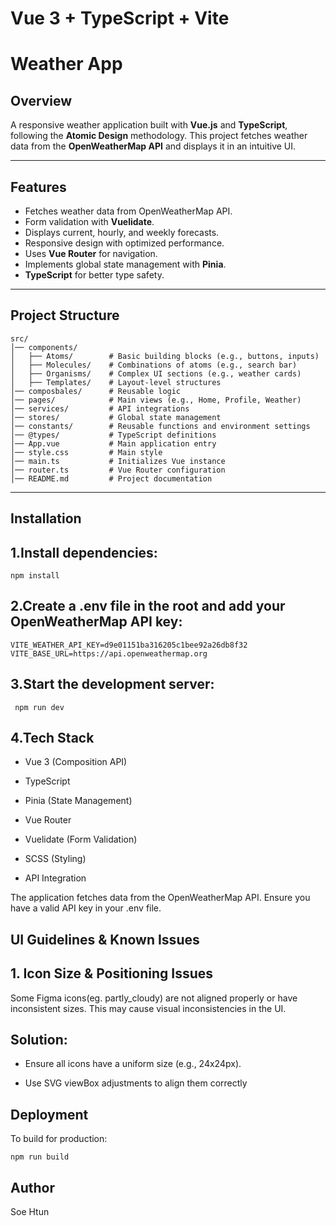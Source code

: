 # Vue 3 + TypeScript + Vite

# Weather App

## Overview

A responsive weather application built with **Vue.js** and **TypeScript**, following the **Atomic Design** methodology. This project fetches weather data from the **OpenWeatherMap API** and displays it in an intuitive UI.

---

## Features

- Fetches weather data from OpenWeatherMap API.
- Form validation with **Vuelidate**.
- Displays current, hourly, and weekly forecasts.
- Responsive design with optimized performance.
- Uses **Vue Router** for navigation.
- Implements global state management with **Pinia**.
- **TypeScript** for better type safety.


---

## Project Structure

```plaintext
src/
│── components/
│   ├── Atoms/        # Basic building blocks (e.g., buttons, inputs)
│   ├── Molecules/    # Combinations of atoms (e.g., search bar)
│   ├── Organisms/    # Complex UI sections (e.g., weather cards)
│   ├── Templates/    # Layout-level structures
│── composbales/      # Reusable logic
│── pages/            # Main views (e.g., Home, Profile, Weather)
│── services/         # API integrations
│── stores/           # Global state management
│── constants/        # Reusable functions and environment settings
│── @types/           # TypeScript definitions
│── App.vue           # Main application entry
│── style.css         # Main style
│── main.ts           # Initializes Vue instance
│── router.ts         # Vue Router configuration
│── README.md         # Project documentation
```

---

## Installation

## 1.Install dependencies:

 ```plaintext
 npm install
```

## 2.Create a .env file in the root and add your OpenWeatherMap API key:

```plaintext
VITE_WEATHER_API_KEY=d9e01151ba316205c1bee92a26db8f32
VITE_BASE_URL=https://api.openweathermap.org
```

## 3.Start the development server:

```plaintext
 npm run dev
```

## 4.Tech Stack

- Vue 3 (Composition API)

- TypeScript

- Pinia (State Management)

- Vue Router

- Vuelidate (Form Validation) 

- SCSS (Styling)

- API Integration

The application fetches data from the OpenWeatherMap API. Ensure you have a valid API key in your .env file.


## UI Guidelines & Known Issues

## 1. Icon Size & Positioning Issues

Some Figma icons(eg. partly_cloudy) are not aligned properly or have inconsistent sizes. This may cause visual inconsistencies in the UI.

## Solution:

- Ensure all icons have a uniform size (e.g., 24x24px).

- Use SVG viewBox adjustments to align them correctly

## Deployment

To build for production:

```plaintext
npm run build
```

## Author

Soe Htun
